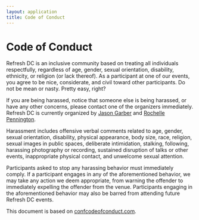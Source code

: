 ```yaml
---
layout: application
title: Code of Conduct
---
```


# Code of Conduct

Refresh DC is an inclusive community based on treating all individuals respectfully, regardless of age, gender, sexual orientation, disability, ethnicity, or religion (or lack thereof). As a participant at one of our events, you agree to be nice, considerate, and civil toward other participants. Do not be mean or nasty. Pretty easy, right?

If you are being harassed, notice that someone else is being harassed, or have any other concerns, please contact one of the organizers immediately. Refresh DC is currently organized by [Jason Garber](https://twitter.com/jgarber) and [Rochelle Pennington](https://twitter.com/rochellefp).

Harassment includes offensive verbal comments related to age, gender, sexual orientation, disability, physical appearance, body size, race, religion, sexual images in public spaces, deliberate intimidation, stalking, following, harassing photography or recording, sustained disruption of talks or other events, inappropriate physical contact, and unwelcome sexual attention.

Participants asked to stop any harassing behavior must immediately comply. If a participant engages in any of the aforementioned behavior, we may take any action we deem appropriate, from warning the offender to immediately expelling the offender from the venue. Participants engaging in the aforementioned behavior may also be barred from attending future Refresh DC events.

This document is based on [confcodeofconduct.com](http://confcodeofconduct.com/).
